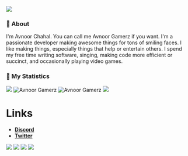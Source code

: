 <a href = "https://avnoor-gamerz.github.io/">
<img src = "https://cdn.discordapp.com/attachments/762630523536408596/831099697435377684/Avnoor-Gamerz-banner.gif" />
</a>


### :bust_in_silhouette: About
I'm Avnoor Chahal. You can call me Avnoor Gamerz if you want. I'm a passionate developer making awesome things for tons of smiling faces. I like making things, especially things that help or entertain others. I spend my free time writing software, singing, making code more efficient or succinct, and occasionally playing video games.

### 🔖 My Statistics
![](https://github-readme-streak-stats.herokuapp.com/?user=Avnoor-Gamerz&theme=dark&hide_border=true)
![Avnoor Gamerz](https://github-readme-stats.vercel.app/api?username=Avnoor-Gamerz&show_icons=true&theme=tokyonight&hide=["issues"])
![Avnoor Gamerz](https://github-readme-stats.vercel.app/api/top-langs?username=Avnoor-Gamerz&show_icons=true&theme=tokyonight&layout=compact)
[![](https://spotify-github-profile.vercel.app/api/view?uid=zrei8evwinfjy9d27fjon68hh&cover_image=true&theme=novatorem)](https://spotify-github-profile.vercel.app/api/view?uid=zrei8evwinfjy9d27fjon68hh&redirect=true)

# Links
- **[Discord](https://discord.gg/SVedeM2SvS)**
- **[Twitter](https://twitter.com/AvnoorGamerz)**

![](https://komarev.com/ghpvc/?username=Avnoor-Gamerz&style=flat-square)
![](https://img.shields.io/endpoint?label=status&logo=discord&logoColor=white&url=https%3A%2F%2Fdev.discordprofiles.me%2Fapi%2Fbadge%2Fstatus%2F732137013620244512)
![](hhttps://img.shields.io/endpoint?label=coding&url=https%3A%2F%2Fdev.discordprofiles.me%2Fapi%2Fbadge%2Fvscode%2F732137013620244512)
![](https://img.shields.io/endpoint?url=https%3A%2F%2Fdev.discordprofiles.me%2Fapi%2Fbadge%2FSpotify%2F732137013620244512)

</div>
